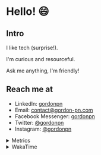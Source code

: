 # Hello! 😄

## Intro

I like tech (surprise!).

I'm curious and resourceful.

Ask me anything, I'm friendly!

## Reach me at

- LinkedIn: [gordonpn](https://www.linkedin.com/in/gordonpn/)
- Email: [contact@gordon-pn.com](mailto:contact@gordon-pn.com)
- Facebook Messenger: [gordonpn](https://www.messenger.com/t/Gordonpn)
- Twitter: [@gordonpn](https://twitter.com/Gordonpn)
- Instagram: [@gordonpn](https://www.instagram.com/gordonpn/)

<details>
  <summary>Metrics</summary>

  <img align="center" src="https://github.com/gordonpn/gordonpn/blob/master/github-metrics.svg" alt="GitHub Metrics">

</details>

<details>
  <summary>WakaTime</summary>

  <!--START_SECTION:waka-->
**I'm an Early 🐤** 

```text
🌞 Morning                2660 commits        ████░░░░░░░░░░░░░░░░░░░░░   17.91 % 
🌆 Daytime                5873 commits        ██████████░░░░░░░░░░░░░░░   39.55 % 
🌃 Evening                6123 commits        ██████████░░░░░░░░░░░░░░░   41.24 % 
🌙 Night                  192 commits         ░░░░░░░░░░░░░░░░░░░░░░░░░   01.29 % 
```
📅 **I'm Most Productive on Sunday** 

```text
Monday                   2171 commits        ████░░░░░░░░░░░░░░░░░░░░░   14.62 % 
Tuesday                  2143 commits        ████░░░░░░░░░░░░░░░░░░░░░   14.43 % 
Wednesday                2313 commits        ████░░░░░░░░░░░░░░░░░░░░░   15.58 % 
Thursday                 2248 commits        ████░░░░░░░░░░░░░░░░░░░░░   15.14 % 
Friday                   1419 commits        ██░░░░░░░░░░░░░░░░░░░░░░░   09.56 % 
Saturday                 1903 commits        ███░░░░░░░░░░░░░░░░░░░░░░   12.82 % 
Sunday                   2651 commits        ████░░░░░░░░░░░░░░░░░░░░░   17.85 % 
```


📊 **This Week I Spent My Time On** 

```text
💬 Programming Languages: 
Java                     11 hrs 49 mins      █████████████████░░░░░░░░   66.36 % 
Ruby                     3 hrs 48 mins       █████░░░░░░░░░░░░░░░░░░░░   21.33 % 
TypeScript               1 hr 20 mins        ██░░░░░░░░░░░░░░░░░░░░░░░   07.49 % 
JSON                     17 mins             ░░░░░░░░░░░░░░░░░░░░░░░░░   01.60 % 
Makefile                 12 mins             ░░░░░░░░░░░░░░░░░░░░░░░░░   01.19 % 

🔥 Editors: 
IntelliJ                 17 hrs 20 mins      ████████████████████████░   97.29 % 
VS Code                  29 mins             █░░░░░░░░░░░░░░░░░░░░░░░░   02.71 % 
```


 Last Updated on 27/04/2023 16:24:48 UTC
<!--END_SECTION:waka-->
</details>
